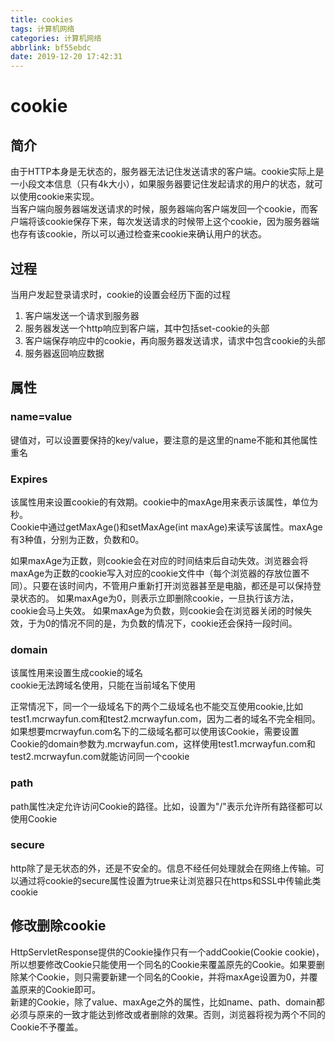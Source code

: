 ```yaml
---
title: cookies
tags: 计算机网络
categories: 计算机网络
abbrlink: bf55ebdc
date: 2019-12-20 17:42:31
---
```

# cookie

## 简介
由于HTTP本身是无状态的，服务器无法记住发送请求的客户端。cookie实际上是一小段文本信息（只有4k大小），如果服务器要记住发起请求的用户的状态，就可以使用cookie来实现。  
当客户端向服务器端发送请求的时候，服务器端向客户端发回一个cookie，而客户端将该cookie保存下来，每次发送请求的时候带上这个cookie，因为服务器端也存有该cookie，所以可以通过检查来cookie来确认用户的状态。
 <!-- more -->

## 过程
当用户发起登录请求时，cookie的设置会经历下面的过程

1. 客户端发送一个请求到服务器
2. 服务器发送一个http响应到客户端，其中包括set-cookie的头部
3. 客户端保存响应中的cookie，再向服务器发送请求，请求中包含cookie的头部
4. 服务器返回响应数据

## 属性
### name=value
键值对，可以设置要保持的key/value，要注意的是这里的name不能和其他属性重名

### Expires
该属性用来设置cookie的有效期。cookie中的maxAge用来表示该属性，单位为秒。  
Cookie中通过getMaxAge()和setMaxAge(int maxAge)来读写该属性。maxAge有3种值，分别为正数，负数和0。  

如果maxAge为正数，则cookie会在对应的时间结束后自动失效。浏览器会将maxAge为正数的cookie写入对应的cookie文件中（每个浏览器的存放位置不同）。只要在该时间内，不管用户重新打开浏览器甚至是电脑，都还是可以保持登录状态的。
如果maxAge为0，则表示立即删除cookie，一旦执行该方法，cookie会马上失效。
如果maxAge为负数，则cookie会在浏览器关闭的时候失效，于为0的情况不同的是，为负数的情况下，cookie还会保持一段时间。
### domain
该属性用来设置生成cookie的域名  
cookie无法跨域名使用，只能在当前域名下使用

正常情况下，同一个一级域名下的两个二级域名也不能交互使用cookie,比如test1.mcrwayfun.com和test2.mcrwayfun.com，因为二者的域名不完全相同。如果想要mcrwayfun.com名下的二级域名都可以使用该Cookie，需要设置Cookie的domain参数为.mcrwayfun.com，这样使用test1.mcrwayfun.com和test2.mcrwayfun.com就能访问同一个cookie

### path
path属性决定允许访问Cookie的路径。比如，设置为"/"表示允许所有路径都可以使用Cookie

### secure
http除了是无状态的外，还是不安全的。信息不经任何处理就会在网络上传输。可以通过将cookie的secure属性设置为true来让浏览器只在https和SSL中传输此类cookie


## 修改删除cookie  
HttpServletResponse提供的Cookie操作只有一个addCookie(Cookie cookie)，所以想要修改Cookie只能使用一个同名的Cookie来覆盖原先的Cookie。如果要删除某个Cookie，则只需要新建一个同名的Cookie，并将maxAge设置为0，并覆盖原来的Cookie即可。  
新建的Cookie，除了value、maxAge之外的属性，比如name、path、domain都必须与原来的一致才能达到修改或者删除的效果。否则，浏览器将视为两个不同的Cookie不予覆盖。